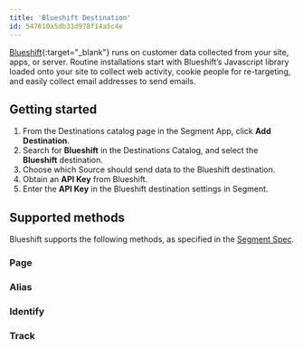 ```yaml
---
title: 'Blueshift Destination'
id: 547610a5db31d978f14a5c4e
---
```

[Blueshift](https://blueshift.com/?utm_medium=referral&utm_source=segment){:target="_blank"} runs on customer data collected from your site, apps, or server. Routine installations start with Blueshift’s Javascript library loaded onto your site to collect web activity, cookie people for re-targeting, and easily collect email addresses to send emails.

## Getting started

1. From the Destinations catalog page in the Segment App, click **Add Destination**.
2. Search for **Blueshift** in the Destinations Catalog, and select the **Blueshift** destination.
3. Choose which Source should send data to the Blueshift destination.
4. Obtain an **API Key** from Blueshift.
5. Enter the **API Key** in the Blueshift destination settings in Segment.

## Supported methods

Blueshift supports the following methods, as specified in the [Segment Spec](/docs/connections/spec).

### Page



### Alias



### Identify


### Track